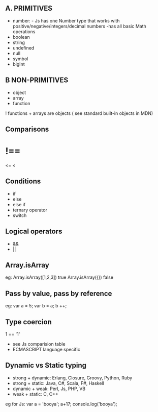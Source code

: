 ## A. PRIMITIVES
* number: - Js has one Number type that works with positive/negative/integers/decimal numbers
            -has all basic Math operations
* boolean
* string
* undefined
* null
* symbol
* bigInt

## B NON-PRIMITIVES
* object
* array
* function

! functions + arrays are objects ( see standard built-in objects in MDN)


## Comparisons
!==
===
<=
<
>

## Conditions
* if
* else
* else if
* ternary operator
* switch


## Logical operators
* &&
* ||


## Array.isArray
eg:
Array.isArray([1,2,3]) true
Array.isArray({}) false

## Pass by value, pass by reference

eg:
var a = 5;
var b = a;
 b ++;

 ## Type coercion

 1 == '1'
 - see Js comparision table
 - ECMASCRIPT language specific

 ## Dynamic vs Static typing

 * strong + dynamic: Erlang, Closure, Groovy, Python, Ruby
 * strong + static: Java, C#, Scala, F#, Haskell
 * dynamic + weak: Perl, Js, PHP, VB
 * weak + static: C, C++

 eg for Js:
 var a = 'booya';
 a+17;
 console.log('booya');